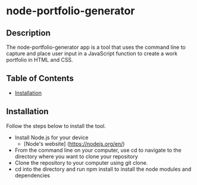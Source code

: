# node-portfolio-generator

## Description

The node-portfolio-generator app is a tool that uses the command line to capture and place user input in a JavaScript function to create a work portfolio in HTML and CSS.

## Table of Contents

* [Installation](#installation)

## Installation

Follow the steps below to install the tool.

* Install Node.js for your device
  * [Node's website] (https://nodejs.org/en/)
* From the command line on your computer, use cd to navigate to the directory where you want to clone your repository
* Clone the repository to your computer using git clone.
* cd into the directory and run npm install to install the node modules and dependencies